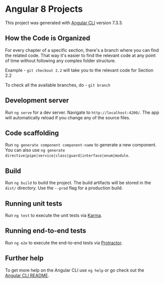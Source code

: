 # Angular 8 Projects

This project was generated with [Angular CLI](https://github.com/angular/angular-cli) version 7.3.3.

## How the Code is Organized

For every chapter of a specific section, there's a branch where you can find
the related code. That way it's easier to find the relevant code at any point
of time without following any complex folder structure.

Example - `git checkout 2.2` will take you to the relevant code for Section 2.2

To check all the available branches, do - `git branch`

## Development server

Run `ng serve` for a dev server. Navigate to `http://localhost:4200/`. The app will automatically reload if you change any of the source files.

## Code scaffolding

Run `ng generate component component-name` to generate a new component. You can also use `ng generate directive|pipe|service|class|guard|interface|enum|module`.

## Build

Run `ng build` to build the project. The build artifacts will be stored in the `dist/` directory. Use the `--prod` flag for a production build.

## Running unit tests

Run `ng test` to execute the unit tests via [Karma](https://karma-runner.github.io).

## Running end-to-end tests

Run `ng e2e` to execute the end-to-end tests via [Protractor](http://www.protractortest.org/).

## Further help

To get more help on the Angular CLI use `ng help` or go check out the [Angular CLI README](https://github.com/angular/angular-cli/blob/master/README.md).

